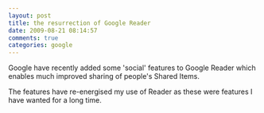 ```yaml
---
layout: post
title: the resurrection of Google Reader
date: 2009-08-21 08:14:57
comments: true
categories: google
---
```

Google have recently added some 'social' features to Google Reader 
which enables much improved sharing of people's Shared Items.

The features have re-energised my use of Reader as these were features 
I have wanted for a long time.

